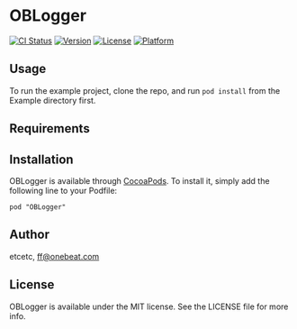 # OBLogger

[![CI Status](http://img.shields.io/travis/etcetc/OBLogger.svg?style=flat)](https://travis-ci.org/etcetc/OBLogger)
[![Version](https://img.shields.io/cocoapods/v/OBLogger.svg?style=flat)](http://cocoadocs.org/docsets/OBLogger)
[![License](https://img.shields.io/cocoapods/l/OBLogger.svg?style=flat)](http://cocoadocs.org/docsets/OBLogger)
[![Platform](https://img.shields.io/cocoapods/p/OBLogger.svg?style=flat)](http://cocoadocs.org/docsets/OBLogger)

## Usage

To run the example project, clone the repo, and run `pod install` from the Example directory first.

## Requirements

## Installation

OBLogger is available through [CocoaPods](http://cocoapods.org). To install
it, simply add the following line to your Podfile:

    pod "OBLogger"

## Author

etcetc, ff@onebeat.com

## License

OBLogger is available under the MIT license. See the LICENSE file for more info.

